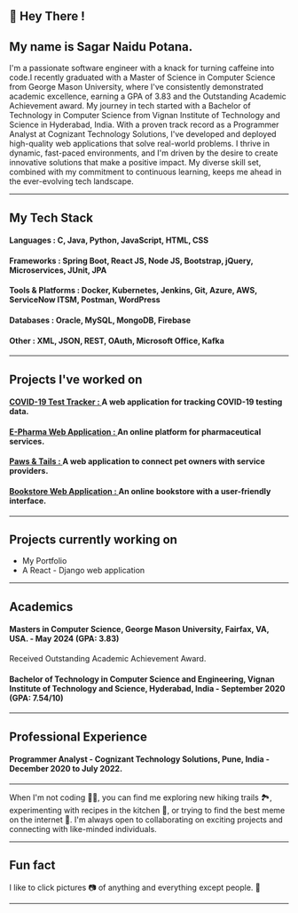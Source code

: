 ## 👋 Hey There ! 
## My name is Sagar Naidu Potana.
I'm a passionate software engineer with a knack for turning caffeine into code.I recently graduated with a Master of Science in Computer Science from George Mason University, where I've consistently demonstrated academic excellence, earning a GPA of 3.83 and the Outstanding Academic Achievement award. My journey in tech started with a Bachelor of Technology in Computer Science from Vignan Institute of Technology and Science in Hyderabad, India. With a proven track record as a Programmer Analyst at Cognizant Technology Solutions, I've developed and deployed high-quality web applications that solve real-world problems. I thrive in dynamic, fast-paced environments, and I'm driven by the desire to create innovative solutions that make a positive impact. My diverse skill set, combined with my commitment to continuous learning, keeps me ahead in the ever-evolving tech landscape.
<hr>
<h2>My Tech Stack</h2>

#### Languages :  C, Java, Python, JavaScript, HTML, CSS
#### Frameworks :  Spring Boot, React JS, Node JS, Bootstrap, jQuery, Microservices, JUnit, JPA
#### Tools & Platforms :   Docker, Kubernetes, Jenkins, Git, Azure, AWS, ServiceNow ITSM, Postman, WordPress
#### Databases :  Oracle, MySQL, MongoDB, Firebase
#### Other :  XML, JSON, REST, OAuth, Microsoft Office, Kafka
<hr>
<h2>Projects I've worked on</h2>

<h4> <a href = "https://github.com/Sagar21999/MiniProj2">COVID-19 Test Tracker : </a> A web application for tracking COVID-19 testing data.</h4>
<h4> <a href="https://github.com/Sagar21999/MiniProj1">E-Pharma Web Application : </a> An online platform for pharmaceutical services.</h4>
<h4> <a href="https://github.com/Sagar21999/SWE632">Paws & Tails : </a> A web application to connect pet owners with service providers.</h4>
<h4> <a href="">Bookstore Web Application : </a> An online bookstore with a user-friendly interface.</h4>
<hr>
<h2>Projects currently working on</h2>
<ul>
  <li>My Portfolio</li>
  <li>A React - Django web application</li>
</ul>
<hr>
<h2>Academics</h2>

#### Masters in Computer Science, George Mason University, Fairfax, VA, USA. - May 2024 (GPA: 3.83)
Received Outstanding Academic Achievement Award. <br>

#### Bachelor of Technology in Computer Science and Engineering, Vignan Institute of Technology and Science, Hyderabad, India - September 2020 (GPA: 7.54/10)
<hr>

<h2>Professional Experience</h2>

#### Programmer Analyst - Cognizant Technology Solutions, Pune, India - December 2020 to July 2022.
<hr>
<p>
When I'm not coding 🧑‍💻️, you can find me exploring new hiking trails 🏞, experimenting with recipes in the kitchen 🔪, or trying to find the best meme on the internet 📱. I'm always open to collaborating on exciting projects and connecting with like-minded individuals.
</p>
<hr>
<h2>Fun fact</h2>
<p>
  I like to click pictures 📷 of anything and everything except people. 😬
</p>
<hr>

<!--
**Sagar21999/Sagar21999** is a ✨ _special_ ✨ repository because its `README.md` (this file) appears on your GitHub profile.

Here are some ideas to get you started:

- 🔭 I’m currently working on ...
- 🌱 I’m currently learning ...
- 👯 I’m looking to collaborate on ...
- 🤔 I’m looking for help with ...
- 💬 Ask me about ...
- 📫 How to reach me: ...
- 😄 Pronouns: ...
- ⚡ Fun fact: ...
-->
